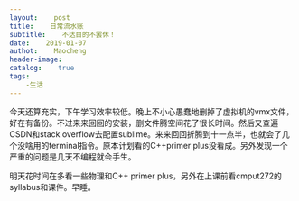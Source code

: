 ```yaml
---
layout:    post
title:    日常流水账
subtitle:    不达目的不罢休！
date:    2019-01-07
authot:    Maocheng
header-image:
catalog:    true
tags:
    -生活
---
```


今天还算充实，下午学习效率较低。晚上不小心愚蠢地删掉了虚拟机的vmx文件，好在有备份。不过来来回回的安装，删文件腾空间花了很长时间。然后又查遍CSDN和stack overflow去配置sublime。来来回回折腾到十一点半，也就会了几个没啥用的terminal指令。原本计划看的C++primer plus没看成。另外发现一个严重的问题是几天不编程就会手生。
  

    
    

明天花时间在多看一些物理和C++ primer plus，另外在上课前看cmput272的syllabus和课件。早睡。
